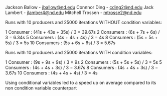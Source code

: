 Jackson Ballow - jballow@nd.edu
Connnor Ding - cding2@nd.edu
Jack Lambert - jlamber4@nd.edu
Mitchell Trossen - mtrosse2@nd.edu

Runs with 10 producers and 25000 iterations WITHOUT condition variables:

1 Consumer   : (41s + 43s + 35s) / 3 = 39.67s
2 Consumers  : (6s + 7s + 6s) / 3 = 6.34s
5 Consumers  : (4s + 4s + 4s) / 3 = 4s
8 Consumers  : (5s + 5s + 5s) / 3 = 5s
10 Consumers : (5s + 6s + 6s) / 3 = 5.67s

Runs with 10 producers and 25000 iterations WITH condition variables:

1 Consumer   : (9s + 9s + 9s) / 3 = 9s
2 Consumers  : (5s + 5s + 5s) / 3 = 5s
5 Consumers  : (4s + 4s + 3s) / 3 = 3.67s
8 Consumers  : (4s + 4s + 3s) / 3 = 3.67s
10 Consumers : (4s + 4s + 4s) / 3 = 4s

Using conditional variables led to a speed up on average compared to its non condition variable counterpart
